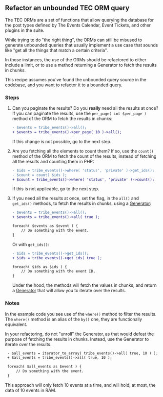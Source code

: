 ## Refactor an unbounded TEC ORM query

The TEC ORMs are a set of functions that allow querying the database for the post types defined by The Events Calendar,
Event Tickets, and other plugins in the suite.

While trying to do "the right thing", the ORMs can still be misused to generate unbounded queries that usually implement
a use case that sounds like "get all the things that match a certain criteria".

In those instances, the use of the ORMs should be refactored to either include a limit, or to use a method returning a
Generator to fetch the results in chunks.

This recipe assumes you've found the unbounded query source in the codebase, and you want to refactor it to a bounded
query.

### Steps

1. Can you paginate the results? Do you **really** need all the results at once? If you can paginate the results, use
   the `per_page( int $per_page )` method of the ORM to fetch the results in chunks:

    ```diff
    - $events = tribe_events()->all();
    + $events = tribe_events()->per_page( 10 )->all();
    ```
   If this change is not possible, go to the next step.

2. Are you fetching all the elements to count them? If so, use the `count()` method of the ORM to fetch the count of the
   results, instead of fetching all the results and counting them in PHP:

    ```diff
    - $ids = tribe_events()->where( 'status', 'private' )->get_ids();
    - $count = count( $ids );
    + $count = tribe_events()->where( 'status', 'private' )->count();
    ```
   If this is not applicable, go to the next step.

3. If you need all the results at once, set the flag, in the `all()` and `get_ids()` methods, to fetch the results in
   chunks, using a [Generator][1]:

    ```diff
    - $events = tribe_events()->all();
    + $events = tribe_events()->all( true );
   
    foreach( $events as $event ) {
        // Do something with the event.
    }
    ```
   Or with `get_ids()`:
    ```diff
    - $ids = tribe_events()->get_ids();
    + $ids = tribe_events()->get_ids( true );
   
    foreach( $ids as $ids ) {
        // Do something with the event ID.
    }
    ```
   Under the hood, the methods will fetch the values in chunks, and return a [Generator][1] that will allow you to
   iterate over the results.

### Notes

In the example code you see use of the `where()` method to filter the results. The `where()` method is an alias of
the `by()` one, they are functionally equivalent.

In your refactoring, do not "unroll" the Generator, as that would defeat the purpose of fetching the results in
chunks. Instead, use the Generator to iterate over the results.

   ```diff
    - $all_events = iterator_to_array( tribe_events()->all( true, 10 ) );
    + $all_events = tribe_events()->all( true, 10 );
   
    foreach( $all_events as $event ) {
        // Do something with the event.
    }
   ```

This approach will only fetch 10 events at a time, and will hold, at most, the data of 10 events in RAM.

[1]: https://www.php.net/manual/en/language.generators.overview.php

